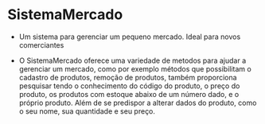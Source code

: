 # SistemaMercado
- Um sistema para gerenciar um pequeno mercado. Ideal para novos comerciantes


- O SistemaMercado oferece uma variedade de metodos para ajudar a gerenciar um mercado, como por exemplo métodos que possibilitam o cadastro de produtos, remoção de produtos, também proporciona pesquisar tendo o conhecimento do código do produto, o preço do produto, os produtos com estoque abaixo de um número dado, e o próprio produto. Além de se predispor a alterar dados do produto, como o seu nome, sua quantidade e seu preço.
